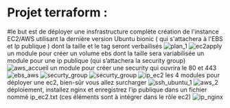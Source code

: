 # Projet terraform :

#le but est de déployer une insfrastructure complète 
création de l'instance EC2/AWS utilisant la dernière version Ubuntu bionic ( qui s'attachera à l'EBS et Ip publique ) dont la taille et le tag seront verbailisés
![plan_1](https://github.com/mikimihia/terraform/assets/44511981/bef83b3a-cd93-4cbb-94c2-cc7afef40196)
![ec2apply](https://github.com/mikimihia/terraform/assets/44511981/93970249-2ef0-439e-926d-6019283463f9)
un module pour créer un volume ebs dont la taille sera variabilisée
un module pour une ip publique (qui s’attachera la security group)
![aws_accueil](https://github.com/mikimihia/terraform/assets/44511981/b35b142b-085e-4620-a01a-577232632b65)
un module pour créer une security qui ouvrira le 80 et 443
![ebs_aws](https://github.com/mikimihia/terraform/assets/44511981/428cf718-2da5-4e5c-b2aa-ab0fafc9fce4)
![securty_group](https://github.com/mikimihia/terraform/assets/44511981/77992fa0-d4b5-47a2-98af-0b610f00e936)
![securty_group](https://github.com/mikimihia/terraform/assets/44511981/b71f16b7-9798-46cf-b7fe-1923e08e07e1)
![ip_ec2](https://github.com/mikimihia/terraform/assets/44511981/538dd83c-769d-423d-aa7c-961f32a7067e)
les 4 modules pour déployer une ec2, bien-sûr vous allez surcharger
![ssh_ubuntu_1](https://github.com/mikimihia/terraform/assets/44511981/1f7f5653-9042-4121-9344-90349128090d)
![aws_2](https://github.com/mikimihia/terraform/assets/44511981/9f2b3813-819c-4d9b-b71c-b688b83b7db9)
déploiement, installez nginx et enregistrez l’ip publique dans un fichier nommé ip_ec2.txt (ces
  éléments sont à intégrer dans le rôle ec2)
![ip_nginx](https://github.com/mikimihia/terraform/assets/44511981/12ed10a3-7f19-43ac-8229-126f65249f9a)

